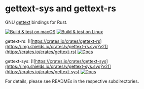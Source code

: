 # gettext-sys and gettext-rs

GNU [gettext](https://www.gnu.org/software/gettext/) bindings for Rust.

[![Build & test on macOS](https://github.com/gettext-rs/gettext-rs/actions/workflows/macos.yml/badge.svg)](https://github.com/gettext-rs/gettext-rs/actions/workflows/macos.yml)
[![Build & test on Linux](https://github.com/gettext-rs/gettext-rs/actions/workflows/linux.yml/badge.svg)](https://github.com/gettext-rs/gettext-rs/actions/workflows/linux.yml)

gettext-rs:
[![https://crates.io/crates/gettext-rs](https://img.shields.io/crates/v/gettext-rs.svg?v2)](https://crates.io/crates/gettext-rs)
[![Docs](https://docs.rs/gettext-rs/badge.svg)](https://docs.rs/gettext-rs)

gettext-sys:
[![https://crates.io/crates/gettext-sys](https://img.shields.io/crates/v/gettext-sys.svg?v2)](https://crates.io/crates/gettext-sys)
[![Docs](https://docs.rs/gettext-sys/badge.svg)](https://docs.rs/gettext-sys)

For details, please see READMEs in the respective subdirectories.
